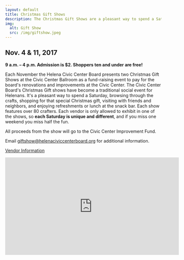 ```yaml
---
layout: default
title: Christmas Gift Shows
description: The Christmas Gift Shows are a pleasant way to spend a Saturday, browsing through the crafts, shopping for that special Christmas gift, visiting with friends and neighbors, and enjoying refreshments or lunch at the snack bar.
img:
  alt: Gift Show
  src: /img/giftshow.jpeg
---
```


## Nov. 4 & 11, 2017

**9 a.m. – 4 p.m. Admission is $2. Shoppers ten and under are free!**

Each November the Helena Civic Center Board presents two Christmas Gift Shows at the Civic Center Ballroom as a fund-raising event to pay for the board's renovations and improvements at the Civic Center.  The Civic Center Board's Christmas Gift shows have become a traditional social event for Helenans.  It's a pleasant way to spend a Saturday, browsing through the crafts, shopping for that special Christmas gift, visiting with friends and neighbors, and enjoying refreshments or lunch at the snack bar. Each show features over 80 crafters.  Each vendor is only allowed to exhibit in one of the shows, so **each Saturday is unique and different**, and if you miss one weekend you miss half the fun.

All proceeds from the show will go to the Civic Center Improvement Fund.

Email <giftshow@helenaciviccenterboard.org> for additional information.

<p><a class="btn btn-primary" href="vendors/" role="button">Vendor Information</a></p>

<div class="embed-responsive embed-responsive-16by9">
  <iframe width="560" height="315" src="https://www.youtube-nocookie.com/embed/pn_6cUU5ufg?rel=0" frameborder="0" allowfullscreen></iframe>
</div>
